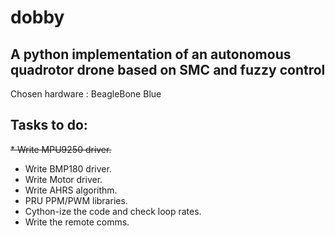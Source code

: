dobby
======

A python implementation of an autonomous quadrotor drone based on SMC and fuzzy control
---------------------------------------------------------------------------------------

Chosen hardware : BeagleBone Blue

Tasks to do:
------------

~~* Write MPU9250 driver.~~
* Write BMP180 driver.
* Write Motor driver.
* Write AHRS algorithm.
* PRU PPM/PWM libraries.
* Cython-ize the code and check loop rates.
* Write the remote comms.
